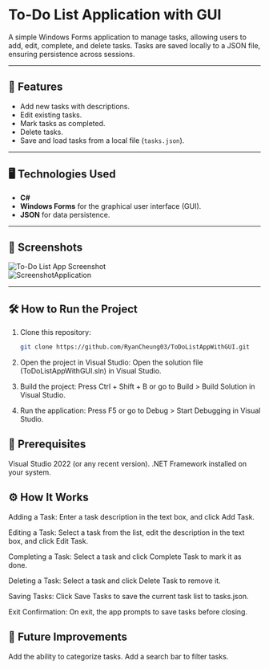# To-Do List Application with GUI

A simple Windows Forms application to manage tasks, allowing users to add, edit, complete, and delete tasks. Tasks are saved locally to a JSON file, ensuring persistence across sessions.

---

## 🚀 Features
- Add new tasks with descriptions.
- Edit existing tasks.
- Mark tasks as completed.
- Delete tasks.
- Save and load tasks from a local file (`tasks.json`).

---

## 🖥️ Technologies Used
- **C#**
- **Windows Forms** for the graphical user interface (GUI).
- **JSON** for data persistence.

---

## 📸 Screenshots
![To-Do List App Screenshot](#)  
![ScreenshotApplication](https://github.com/user-attachments/assets/8ddffea0-2bf3-4ef9-8f65-5b10bd5911ff)

---

## 🛠️ How to Run the Project
1. Clone this repository:
   ```bash
   git clone https://github.com/RyanCheung03/ToDoListAppWithGUI.git

2. Open the project in Visual Studio:
    Open the solution file (ToDoListAppWithGUI.sln) in Visual Studio.

3. Build the project:
    Press Ctrl + Shift + B or go to Build > Build Solution in Visual Studio.

4. Run the application:
    Press F5 or go to Debug > Start Debugging in Visual Studio.

## 📝 Prerequisites
Visual Studio 2022 (or any recent version).
.NET Framework installed on your system.

## ⚙️ How It Works
Adding a Task:
Enter a task description in the text box, and click Add Task.

Editing a Task:
Select a task from the list, edit the description in the text box, and click Edit Task.

Completing a Task:
Select a task and click Complete Task to mark it as done.

Deleting a Task:
Select a task and click Delete Task to remove it.

Saving Tasks:
Click Save Tasks to save the current task list to tasks.json.

Exit Confirmation:
On exit, the app prompts to save tasks before closing.

## 🚧 Future Improvements
Add the ability to categorize tasks.
Add a search bar to filter tasks.

